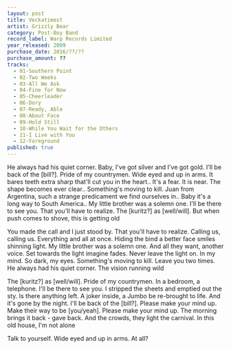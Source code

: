 ```yaml
---
layout: post
title: Veckatimest
artist: Grizzly Bear
category: Post-Boy Band
record_label: Warp Records Limited
year_released: 2009
purchase_date: 2016/??/??
purchase_amount: ??
tracks:
  - 01-Southern Point
  - 02-Two Weeks
  - 03-All We Ask
  - 04-Fine for Now
  - 05-Cheerleader
  - 06-Dory
  - 07-Ready, Able
  - 08-About Face
  - 09-Hold Still
  - 10-While You Wait for the Others
  - 11-I Live with You
  - 12-Foreground
published: true
---
```


He always had his quiet corner. Baby, I've got silver and I've got gold. I'll be back of the [bill?]. Pride of my countrymen. Wide eyed and up in arms. It bares teeth extra sharp that'll cut you in the heart.. It's a fear. It is near. The shape becomes ever clear.. Something's moving to kill. Juan from Argentina, such a strange predicament we find ourselves in.. Baby it's a long way to South America.. My little brother was a solemn one. I'll be there to see you. That you'll have to realize. The [kuritz?] as [well/will]. But when push comes to shove, this is getting old

You made the call and I just stood by. That you'll have to realize. Calling us, calling us. Everything and all at once. Hiding the bind a better face smiles shinning light. My little brother was a solemn one. And all they want, another voice. Set towards the light imagine fades. Never leave the light on. In my mind. So dark, my eyes. Something's moving to kill. Leave you two times. He always had his quiet corner. The vision running wild

The [kuritz?] as [well/will]. Pride of my countrymen. In a bedroom, a telephone. I'll be there to see you. I stripped the sheets and emptied out the sty. Is there anything left. A joker inside, a Jumbo be re-brought to life. And it's gone by the night. I'll be back of the [bill?]. Please make your mind up. Make their way to be [you/yeah]. Please make your mind up. The morning brings it back - gave back. And the crowds, they light the carnival. In this old house, I'm not alone

Talk to yourself. Wide eyed and up in arms. At all?